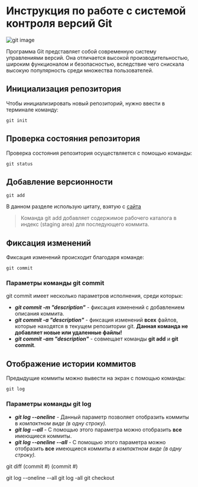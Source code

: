 # **Инструкция по работе с системой контроля версий Git**

![git image](https://www.freeshows.ru/i/news/img20210310_000s.png)

 Программа Git представляет собой современную систему управлениями версий. Она отличается высокой производительностью, широким функционалом и безопасностью, вследствие чего снискала высокую популярность среди множества пользователей. 

## Инициализация репозитория

Чтобы инициализировать новый репозиторий, нужно ввести в терминале команду: 

    git init

## Проверка состояния репозитория

Проверка состояния репозитория осуществляется с помощью команды:

    git status

## Добавление версионности

    git add

В данном разделе использую цитату, взятую с [сайта](https://git-scm.com/ "git-scm.com")

>Команда git add добавляет содержимое рабочего каталога в индекс (staging area) для последующего коммита.


## Фиксация изменений

Фиксация изменений происходит благодаря команде:

    git commit

 ### Параметры команды **git commit**

 git commit имеет несколько параметров исполнения, среди которых:

 - ***git commit -m "description"*** - фиксация изменений с добавлением описания коммита.
 - ***git commit -a "description"*** - фиксация изменений **всех** файлов, которые находятся в текущем репозитории git. **Данная команда не добавляет новые или удаленные файлы!**
 - ***git commit -am "description"*** - совмещает команды **git add** и **git commit**.

 ## Отображение истории коммитов

 Предыдущие коммиты можно вывести на экран с помощью команды:

    git log

 ### Параметры команды **git log**

 - ***git log --oneline*** - Данный параметр позволяет отобразить коммиты в *компактном виде (в одну строку).*
 - ***git log --all*** - С помощью этого параметра можно отобразить **все** имеющиеся коммиты.
 - ***git log --oneline --all*** - С помощью этого параметра можно отобразить **все** имеющиеся коммиты *в компактном виде (в одну строку).*






git diff (commit #) (commit #)

git log --oneline --all
git log -all
git checkout